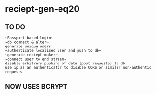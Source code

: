 # reciept-gen-eq20
 ## TO DO 
 ```
 ~Passport based login~
 ~db connect & alter~
 generate unique users
 ~authenticate localised user and push to db~
 ~generate reciept maker~
 ~connect user to end stream~
 disable arbitrary pushing of data (post requests) to db
 use ip as an authenticator to disable CORS or similar non-authentic requests
 
 ```
 ## NOW USES BCRYPT
